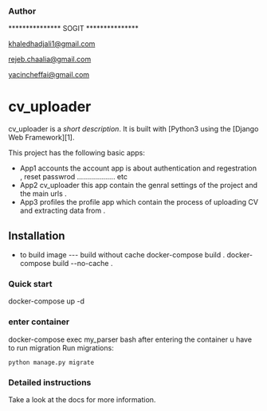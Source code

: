 ### Author
*************** SOGIT ***************

khaledhadjali1@gmail.com

rejeb.chaalia@gmail.com

yacincheffai@gmail.com

# cv_uploader

cv_uploader is a _short description_. It is built with [Python3 using the [Django Web Framework][1].

This project has the following basic apps:

* App1 accounts
the account app is about authentication and regestration , reset passwrod ................... etc
* App2 cv_uploader
this app contain the genral settings of the project and the main urls .
* App3 profiles
the profile app which contain the process of uploading CV and extracting data from .

## Installation
* to build image --- build without cache
docker-compose build .
docker-compose build --no-cache .
### Quick start
docker-compose up -d

### enter container
docker-compose exec my_parser bash
after entering the container u have to run migration
Run migrations:

    python manage.py migrate

### Detailed instructions

Take a look at the docs for more information.

[0]: https://www.python.org/
